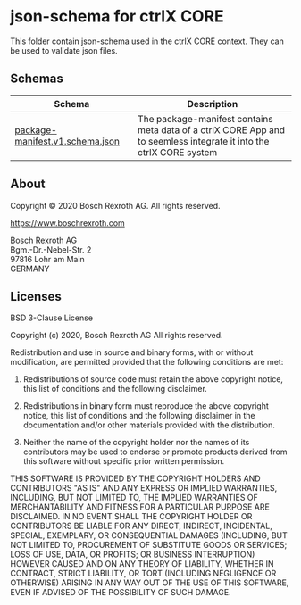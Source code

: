 # json-schema for ctrlX CORE

This folder contain json-schema used in the ctrlX CORE context.
They can be used to validate json files.

## Schemas

| Schema | Description |
| ------ | ----------- |
| [package-manifest.v1.schema.json](./apps/package-manifest/package-manifest.v1.schema.json) | The package-manifest contains meta data of a ctrlX CORE App and to seemless integrate it into the ctrlX CORE system |

## About

Copyright © 2020 Bosch Rexroth AG. All rights reserved.


<https://www.boschrexroth.com>

Bosch Rexroth AG  
Bgm.-Dr.-Nebel-Str. 2  
97816 Lohr am Main  
GERMANY  

## Licenses

BSD 3-Clause License

Copyright (c) 2020, Bosch Rexroth AG
All rights reserved.

Redistribution and use in source and binary forms, with or without
modification, are permitted provided that the following conditions are met:

1. Redistributions of source code must retain the above copyright notice, this
   list of conditions and the following disclaimer.

2. Redistributions in binary form must reproduce the above copyright notice,
   this list of conditions and the following disclaimer in the documentation
   and/or other materials provided with the distribution.

3. Neither the name of the copyright holder nor the names of its
   contributors may be used to endorse or promote products derived from
   this software without specific prior written permission.

THIS SOFTWARE IS PROVIDED BY THE COPYRIGHT HOLDERS AND CONTRIBUTORS "AS IS"
AND ANY EXPRESS OR IMPLIED WARRANTIES, INCLUDING, BUT NOT LIMITED TO, THE
IMPLIED WARRANTIES OF MERCHANTABILITY AND FITNESS FOR A PARTICULAR PURPOSE ARE
DISCLAIMED. IN NO EVENT SHALL THE COPYRIGHT HOLDER OR CONTRIBUTORS BE LIABLE
FOR ANY DIRECT, INDIRECT, INCIDENTAL, SPECIAL, EXEMPLARY, OR CONSEQUENTIAL
DAMAGES (INCLUDING, BUT NOT LIMITED TO, PROCUREMENT OF SUBSTITUTE GOODS OR
SERVICES; LOSS OF USE, DATA, OR PROFITS; OR BUSINESS INTERRUPTION) HOWEVER
CAUSED AND ON ANY THEORY OF LIABILITY, WHETHER IN CONTRACT, STRICT LIABILITY,
OR TORT (INCLUDING NEGLIGENCE OR OTHERWISE) ARISING IN ANY WAY OUT OF THE USE
OF THIS SOFTWARE, EVEN IF ADVISED OF THE POSSIBILITY OF SUCH DAMAGE.